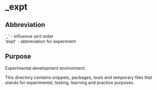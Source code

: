 # \_expt

## Abbreviation

'\_' - influence sort order\
'expt' - abbreviation for experiment

## Purpose

Experimental development environment.

This directory contains snippets, packages, tools and temporary files that stands for experimental, testing, learning and practice purposes.
